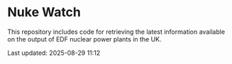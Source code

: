 # Nuke Watch

This repository includes code for retrieving the latest information available on the output of EDF nuclear power plants in the UK.

Last updated: 2025-08-29 11:12